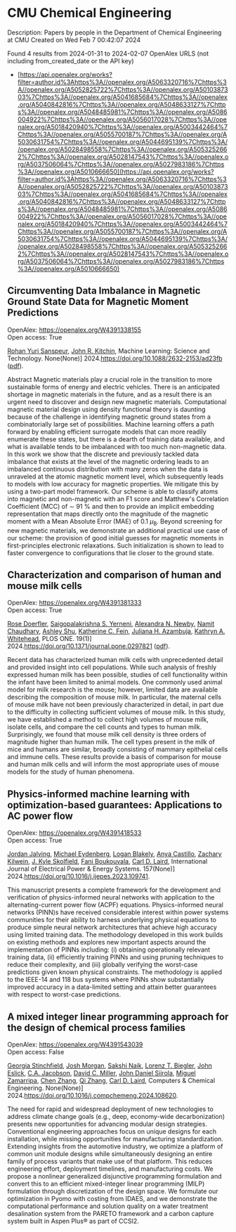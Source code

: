 # CMU Chemical Engineering
Description: Papers by people in the Department of Chemical Engineering at CMU
Created on Wed Feb  7 00:42:07 2024

Found 4 results from 2024-01-31 to 2024-02-07
OpenAlex URLS (not including from_created_date or the API key)
- [https://api.openalex.org/works?filter=author.id%3Ahttps%3A//openalex.org/A5063320716%7Chttps%3A//openalex.org/A5052825722%7Chttps%3A//openalex.org/A5010387303%7Chttps%3A//openalex.org/A5041685684%7Chttps%3A//openalex.org/A5040842816%7Chttps%3A//openalex.org/A5048633127%7Chttps%3A//openalex.org/A5048485981%7Chttps%3A//openalex.org/A5086004922%7Chttps%3A//openalex.org/A5056017028%7Chttps%3A//openalex.org/A5018420940%7Chttps%3A//openalex.org/A5003442464%7Chttps%3A//openalex.org/A5055700187%7Chttps%3A//openalex.org/A5030631754%7Chttps%3A//openalex.org/A5044695139%7Chttps%3A//openalex.org/A5028498558%7Chttps%3A//openalex.org/A5053252662%7Chttps%3A//openalex.org/A5028147543%7Chttps%3A//openalex.org/A5037506064%7Chttps%3A//openalex.org/A5027983186%7Chttps%3A//openalex.org/A5010666650](https://api.openalex.org/works?filter=author.id%3Ahttps%3A//openalex.org/A5063320716%7Chttps%3A//openalex.org/A5052825722%7Chttps%3A//openalex.org/A5010387303%7Chttps%3A//openalex.org/A5041685684%7Chttps%3A//openalex.org/A5040842816%7Chttps%3A//openalex.org/A5048633127%7Chttps%3A//openalex.org/A5048485981%7Chttps%3A//openalex.org/A5086004922%7Chttps%3A//openalex.org/A5056017028%7Chttps%3A//openalex.org/A5018420940%7Chttps%3A//openalex.org/A5003442464%7Chttps%3A//openalex.org/A5055700187%7Chttps%3A//openalex.org/A5030631754%7Chttps%3A//openalex.org/A5044695139%7Chttps%3A//openalex.org/A5028498558%7Chttps%3A//openalex.org/A5053252662%7Chttps%3A//openalex.org/A5028147543%7Chttps%3A//openalex.org/A5037506064%7Chttps%3A//openalex.org/A5027983186%7Chttps%3A//openalex.org/A5010666650)

## Circumventing Data Imbalance in Magnetic Ground State Data for Magnetic Moment Predictions   

OpenAlex: https://openalex.org/W4391338155    
Open access: True
    
[Rohan Yuri Sanspeur](https://openalex.org/A5071284998), [John R. Kitchin](https://openalex.org/A5003442464), Machine Learning: Science and Technology. None(None)] 2024.https://doi.org/10.1088/2632-2153/ad23fb ([pdf](https://iopscience.iop.org/article/10.1088/2632-2153/ad23fb/pdf)).
    
Abstract Magnetic materials play a crucial role in the transition to more sustainable forms of energy and electric vehicles. There is an anticipated shortage in magnetic materials in the future, and as a result there is an urgent need to discover and design new magnetic materials. Computational magnetic material design using density functional theory is daunting because of the challenge in identifying magnetic ground states from a combinatorially large set of possibilities. Machine learning offers a path forward by enabling efficient surrogate models that can more readily enumerate these states, but there is a dearth of training data available, and what is available tends to be imbalanced with too much non-magnetic data. In this work we show that the discrete and previously tackled data imbalance that exists at the level of the magnetic ordering leads to an imbalanced continuous distribution with many zeros when the data is unraveled at the atomic magnetic moment level, which subsequently leads to models with low accuracy for magnetic properties. We mitigate this by using a two-part model framework. Our scheme is able to classify atoms into magnetic and non-magnetic with an F1 score and Matthew's Correlation Coefficient (MCC) of $\sim$ 91 \% and then to provide an implicit embedding representation that maps directly onto the magnitude of the magnetic moment with a Mean Absolute Error (MAE) of 0.1 $\mu_{\text{B}}$. Beyond screening for new magnetic materials, we demonstrate an additional practical use case of our scheme: the provision of good initial guesses for magnetic moments in first-principles electronic relaxations. Such initialization is shown to lead to faster convergence to configurations that lie closer to the ground state.    

    

## Characterization and comparison of human and mouse milk cells   

OpenAlex: https://openalex.org/W4391381333    
Open access: True
    
[Rose Doerfler](https://openalex.org/A5050347382), [Saigopalakrishna S. Yerneni](https://openalex.org/A5075263409), [Alexandra N. Newby](https://openalex.org/A5080909957), [Namit Chaudhary](https://openalex.org/A5073121497), [Ashley Shu](https://openalex.org/A5080914057), [Katherine C. Fein](https://openalex.org/A5087199847), [Juliana H. Azambuja](https://openalex.org/A5040413965), [Kathryn A. Whitehead](https://openalex.org/A5010666650), PLOS ONE. 19(1)] 2024.https://doi.org/10.1371/journal.pone.0297821 ([pdf](https://journals.plos.org/plosone/article/file?id=10.1371/journal.pone.0297821&type=printable)).
    
Recent data has characterized human milk cells with unprecedented detail and provided insight into cell populations. While such analysis of freshly expressed human milk has been possible, studies of cell functionality within the infant have been limited to animal models. One commonly used animal model for milk research is the mouse; however, limited data are available describing the composition of mouse milk. In particular, the maternal cells of mouse milk have not been previously characterized in detail, in part due to the difficulty in collecting sufficient volumes of mouse milk. In this study, we have established a method to collect high volumes of mouse milk, isolate cells, and compare the cell counts and types to human milk. Surprisingly, we found that mouse milk cell density is three orders of magnitude higher than human milk. The cell types present in the milk of mice and humans are similar, broadly consisting of mammary epithelial cells and immune cells. These results provide a basis of comparison for mouse and human milk cells and will inform the most appropriate uses of mouse models for the study of human phenomena.    

    

## Physics-informed machine learning with optimization-based guarantees: Applications to AC power flow   

OpenAlex: https://openalex.org/W4391418533    
Open access: True
    
[Jordan Jalving](https://openalex.org/A5029553393), [Michael Eydenberg](https://openalex.org/A5061248955), [Logan Blakely](https://openalex.org/A5017102691), [Anya Castillo](https://openalex.org/A5007259749), [Zachary Kilwein](https://openalex.org/A5078112906), [J. Kyle Skolfield](https://openalex.org/A5077996853), [Fani Boukouvala](https://openalex.org/A5075167781), [Carl D. Laird](https://openalex.org/A5030631754), International Journal of Electrical Power & Energy Systems. 157(None)] 2024.https://doi.org/10.1016/j.ijepes.2023.109741.
    
This manuscript presents a complete framework for the development and verification of physics-informed neural networks with application to the alternating-current power flow (ACPF) equations. Physics-informed neural networks (PINN)s have received considerable interest within power systems communities for their ability to harness underlying physical equations to produce simple neural network architectures that achieve high accuracy using limited training data. The methodology developed in this work builds on existing methods and explores new important aspects around the implementation of PINNs including: (i) obtaining operationally relevant training data, (ii) efficiently training PINNs and using pruning techniques to reduce their complexity, and (iii) globally verifying the worst-case predictions given known physical constraints. The methodology is applied to the IEEE-14 and 118 bus systems where PINNs show substantially improved accuracy in a data-limited setting and attain better guarantees with respect to worst-case predictions.    

    

## A mixed integer linear programming approach for the design of chemical process families   

OpenAlex: https://openalex.org/W4391543039    
Open access: False
    
[Georgia Stinchfield](https://openalex.org/A5007541692), [Josh Morgan](https://openalex.org/A5086695747), [Sakshi Naik](https://openalex.org/A5054628015), [Lorenz T. Biegler](https://openalex.org/A5052825722), [John Eslick](https://openalex.org/A5054865843), [C.A. Jacobson](https://openalex.org/A5045412845), [David C. Miller](https://openalex.org/A5061592458), [John Daniel Siirola](https://openalex.org/A5047681120), [Miguel Zamarripa](https://openalex.org/A5015881602), [Chen Zhang](https://openalex.org/A5034855502), [Qi Zhang](https://openalex.org/A5026984704), [Carl D. Laird](https://openalex.org/A5030631754), Computers & Chemical Engineering. None(None)] 2024.https://doi.org/10.1016/j.compchemeng.2024.108620.
    
The need for rapid and widespread deployment of new technologies to address climate change goals (e.g., deep, economy-wide decarbonization) presents new opportunities for advancing modular design strategies. Conventional engineering approaches focus on unique designs for each installation, while missing opportunities for manufacturing standardization. Extending insights from the automotive industry, we optimize a platform of common unit module designs while simultaneously designing an entire family of process variants that make use of that platform. This reduces engineering effort, deployment timelines, and manufacturing costs. We propose a nonlinear generalized disjunctive programming formulation and convert this to an efficient mixed-integer linear programming (MILP) formulation through discretization of the design space. We formulate our optimization in Pyomo with costing from IDAES, and we demonstrate the computational performance and solution quality on a water treatment desalination system from the PARETO framework and a carbon capture system built in Aspen Plus® as part of CCSI2.    

    
